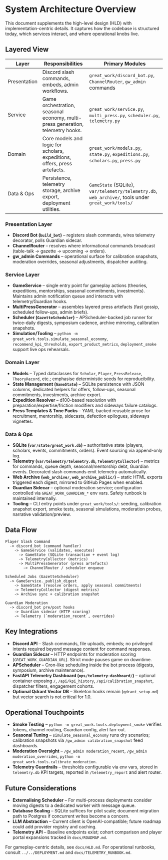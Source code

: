 # System Architecture Overview

This document supplements the high-level design (HLD) with implementation-centric details. It captures how the codebase is structured today, which services interact, and where operational knobs live.

## Layered View

| Layer | Responsibilities | Primary Modules |
| --- | --- | --- |
| Presentation | Discord slash commands, embeds, admin workflows. | `great_work/discord_bot.py`, `ChannelRouter`, `gw_admin` commands |
| Service | Game orchestration, seasonal economy, multi-press generation, telemetry hooks. | `great_work/service.py`, `multi_press.py`, `scheduler.py`, `telemetry.py` |
| Domain | Core models and logic for scholars, expeditions, offers, press artefacts. | `great_work/models.py`, `state.py`, `expeditions.py`, `scholars.py`, `press.py` |
| Data & Ops | Persistence, telemetry storage, archive export, deployment utilities. | `GameState` (SQLite), `var/telemetry/telemetry.db`, `web_archive/`, tools under `great_work/tools/` |

### Presentation Layer

- **Discord Bot (`build_bot`)** – registers slash commands, wires telemetry decorator, polls Guardian sidecar.
- **ChannelRouter** – resolves where informational commands broadcast (table-talk → gazette → upcoming → orders).
- **gw_admin Commands** – operational surface for calibration snapshots, moderation overrides, seasonal adjustments, dispatcher auditing.

### Service Layer

- **GameService** – single entry point for gameplay actions (theories, expeditions, mentorships, seasonal commitments, investments). Maintains admin notification queue and interacts with telemetry/Guardian hooks.
- **MultiPressGenerator** – assembles layered press artefacts (fast gossip, scheduled follow-ups, admin briefs).
- **Scheduler (`GazetteScheduler`)** – APScheduler-backed job runner for twice-daily digests, symposium cadence, archive mirroring, calibration snapshots.
- **Simulation/Tooling** – `python -m great_work.tools.simulate_seasonal_economy`, `recommend_kpi_thresholds`, `export_product_metrics`, `deployment_smoke` support live ops rehearsals.

### Domain Layer

- **Models** – Typed dataclasses for `Scholar`, `Player`, `PressRelease`, `TheoryRecord`, etc.; emphasise deterministic seeds for reproducibility.
- **State Management (`GameState`)** – SQLite persistence with JSON columns, dedicated helpers for offers, follow-ups, seasonal commitments, investments, archive export.
- **Expedition Resolver** – d100-based resolution with preparation/expertise/friction modifiers and sideways failure catalogs.
- **Press Templates & Tone Packs** – YAML-backed reusable prose for recruitment, mentorship, sidecasts, defection epilogues, sideways vignettes.

### Data & Ops

- **SQLite (`var/state/great_work.db`)** – authoritative state (players, scholars, events, commitments, orders). Event sourcing via append-only log.
- **Telemetry (`var/telemetry/telemetry.db`, `TelemetryCollector`)** – metrics for commands, queue depth, seasonal/mentorship debt, Guardian events. Decorated slash commands emit telemetry automatically.
- **Web Archive (`web_archive/`, `web_archive_public/`)** – static HTML exports triggered each digest, mirrored to GitHub Pages when enabled.
- **Guardian Sidecar** – optional moderation service; configuration controlled via `GREAT_WORK_GUARDIAN_*` env vars. Safety runbook is maintained internally.
- **Tooling** – CLI entry points under `great_work/tools/`: seeding, calibration snapshot export, smoke tests, seasonal simulations, moderation probes, narrative validation/preview.

## Data Flow

```
Player Slash Command
  -> discord_bot (command handler)
    -> GameService (validates, executes)
      -> GameState (SQLite transaction + event log)
      -> TelemetryCollector (metrics)
      -> MultiPressGenerator (press artefacts)
        -> ChannelRouter / scheduler enqueue

Scheduled Jobs (GazetteScheduler)
  -> GameService._publish_digest
    -> GameState (resolve orders, apply seasonal commitments)
    -> TelemetryCollector (digest metrics)
    -> Archive sync + calibration snapshot

Guardian Moderation
  -> discord_bot pre/post hooks
    -> Guardian sidecar (HTTP scoring)
    -> Telemetry (`moderation_recent`, overrides)
```

## Key Integrations

- **Discord API** – Slash commands, file uploads, embeds; no privileged intents required beyond message content for command responses.
- **Guardian Sidecar** – HTTP endpoints for moderation scoring (`GREAT_WORK_GUARDIAN_URL`). Strict mode pauses game on downtime.
- **APScheduler** – Cron-like scheduling inside the bot process (digests, symposium, archive maintenance).
- **FastAPI Telemetry Dashboard (`ops/telemetry-dashboard/`)** – optional container exposing `/`, `/api/kpi_history`, `/api/calibration_snapshot`, dispatcher filters, engagement cohorts.
- **Optional Qdrant Vector DB** – Skeleton hooks remain (`qdrant_setup.md`) but vector search is not critical for 1.0.

## Operational Touchpoints

- **Smoke Testing** – `python -m great_work.tools.deployment_smoke` verifies tokens, channel routing, Guardian config, alert fan-out.
- **Seasonal Tuning** – `simulate_seasonal_economy` runs dry scenarios; calibration snapshots via `/gw_admin calibration_snapshot` feed dashboards.
- **Moderation Oversight** – `/gw_admin moderation_recent`, `/gw_admin moderation_overrides`, `python -m great_work.tools.calibrate_moderation`.
- **Telemetry Guardrails** – thresholds configurable via env vars, stored in `telemetry.db` KPI targets, reported in `/telemetry_report` and alert router.

## Future Considerations

- **Externalising Scheduler** – For multi-process deployments consider moving digests to a dedicated worker with message queue.
- **Database Scaling** – SQLite suffices for pilot scale; document migration path to Postgres if concurrent writes become a concern.
- **LLM Abstraction** – Current client is OpenAI-compatible; future roadmap could add provider registry and caching.
- **Telemetry API** – Baseline endpoints exist; cohort comparison and player portal expansions tracked in `docs/ROADMAP.md`.

For gameplay-centric details, see `docs/HLD.md`. For operational runbooks, consult `../../DEPLOYMENT.md` and `docs/TELEMETRY_RUNBOOK.md`.
